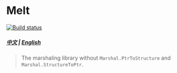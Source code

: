 # Melt
[![Build status](https://ci.appveyor.com/api/projects/status/6w8n4g6gvsl60jn2/branch/master?svg=true)](https://ci.appveyor.com/project/Orlys/melt/branch/master)
##### [中文](./docs/readme.zh-tw.md) | [English](./docs/readme.en-us.md)
> The marshaling library without ```Marshal.PtrToStructure``` and ```Marshal.StructureToPtr```.

